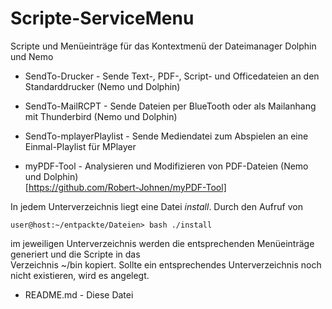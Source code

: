 # Scripte-ServiceMenu
Scripte und Menüeinträge für das Kontextmenü der Dateimanager Dolphin und Nemo

- SendTo-Drucker - Sende Text-, PDF-, Script- und Officedateien an den Standarddrucker (Nemo und Dolphin)

- SendTo-MailRCPT - Sende Dateien per BlueTooth oder als Mailanhang mit Thunderbird (Nemo und Dolphin)

- SendTo-mplayerPlaylist - Sende Mediendatei zum Abspielen an eine Einmal-Playlist für MPlayer

- myPDF-Tool - Analysieren und Modifizieren von PDF-Dateien (Nemo und Dolphin) </br> [https://github.com/Robert-Johnen/myPDF-Tool]

In jedem Unterverzeichnis liegt eine Datei _install_. Durch den Aufruf von
``` 
user@host:~/entpackte/Dateien> bash ./install
```
im jeweiligen Unterverzeichnis werden die entsprechenden Menüeinträge generiert und die Scripte in das </br>
Verzeichnis ~/bin kopiert. Sollte ein entsprechendes Unterverzeichnis noch nicht existieren, wird es angelegt.</br>

* README.md - Diese Datei
